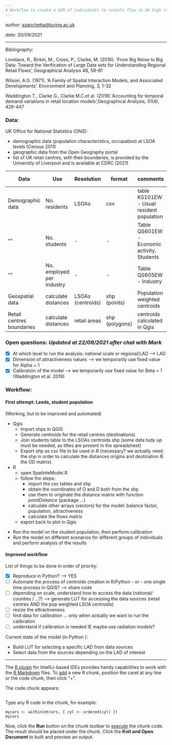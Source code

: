 ```yaml
---
# Workflow to create a SIM of individuals to retails flow in UK high streets
---
```

*author:* azanchetta@turing.ac.uk

*date:* 20/09/2021

---
*Bibliography:*

Lovelace, R., Birkin, M., Cross, P., Clarke, M. (2016). ‘From Big Noise to Big Data: Toward the Verification of Large Data sets for Understanding Regional Retail Flows’, Geographical Analysis 48, 59–81

Wilson, A.G. (1971). ‘A Family of Spatial Interaction Models, and Associated Developments’. Environment and Planning, 3, 1-32

Waddington T., Clarke G., Clarke M.C.et al. (2019).‘Accounting for temporal demand variations in retail location models’,Geographical Analysis, 51(4), 426-447


### Data:
UK Office for National Statistics (ONS):
- demographic data (population characteristics, occupation) at LSOA levels (Census 2011)
- geographic data from the Open Geography portal
- list of UK retail centres, with their boundaries, is provided by the University of Liverpool and is available at CDRC (2021)

Data | Use | Resolution | format | comments | link to source
---- | --- | ---------- | ------ | -------- | --- 
Demographic data | No. residents | LSOAs | csv | table KS101EW - Usual resident population | [Census 2011](https://www.nomisweb.co.uk/query/select/getdatasetbytheme.asp?theme=75&subgrp=Key+Statistics)
"" | No. students | - | - | Table QS601EW - Economic activity, Students | -
"" | No. employed per industry | - | - | Table QS605EW - Industry | - 
Geospatial data | calculate distances | LSOAs (centroids) | shp (points) | Population weighted centroids | [ONS geoportal](https://geoportal.statistics.gov.uk/datasets/lower-layer-super-output-areas-december-2011-population-weighted-centroids/explore)
Retail centres boundaries | calculate distances | retail areas | shp (polygons) | centroids calculated in Qgis | [CDRC](https://data.cdrc.ac.uk/dataset/retail-centre-boundaries)

### Open questions: *Updated at 22/09/2021 after chat with Mark*
- [X] At which level to run the analysis: national scale or regional/LAD --> LAD
- [X] Dimension of attractiveness values --> we temporarily use fixed value for Alpha = 1
- [X] Calibration of the model --> we temporarily use fixed value for Beta = 1 (Waddington et al. 2019)

### Workflow:

#### First attempt: Leeds, student population
(Working, but to be improved and automated)
* Qgis
    * Import shps in QGIS
    * Generate centroids for the retail centres (destinations)
    * Join students table to the LSOAs centroids shp (some data tudy up must be needed, as titles are present in the spreadsheet)
    * Export shp as csv file to be used in *R* (necessary? we actually need the shp in order to calculate the distances origins and destination IE the OD matrix)
* R
    * open SpatInteModel.R
    * follow the steps:
        * import the csv tables and shp
        * obtain the coordinates of O and D both from the shp
        * use them to originate the distance matrix with function *pointDistance* (package ...)
        * calculate other arrays (vectors) for the model: balance factor, population, attractiveness
        * calculate the flows matrix
    * export back to plot in Qgis
- Run the model on the student population, then perform calibration
- Run the model on different scenarios for different groups of individuals and perform analysis of the results

#### Improved workflow
List of things to be done in order of priority:
- [X] Reproduce in Python? --> YES
- [ ] Automate the process of centroids creation in R/Python - or - one single time process in QGIS? --> share code
- [ ] depending on scale, understand how to access the data (national/ counties / ...?) --> generate LUT for accessing the data sources (retail centres AND the pop weighted LSOA centroids)
- [ ] resize the attractiveness
- [ ] find data for calibration ... only when actually we want to run the calibration
- [ ] understand if calibration is needed IE maybe use radiation models?

Current state of the model (in Python ):
* Build LUT for selecting a specific LAD from data sources
* Select data from the sources depending on the LAD of interest




--------------

The [R plugin](https://www.jetbrains.com/help/pycharm/r-plugin-support.html) for IntelliJ-based IDEs provides
handy capabilities to work with the [R Markdown](https://www.jetbrains.com/help/pycharm/r-markdown.html) files.
To [add](https://www.jetbrains.com/help/pycharm/r-markdown.html#add-code-chunk) a new R chunk,
position the caret at any line or the code chunk, then click "+".

The code chunk appears:
```{r}
```

Type any R code in the chunk, for example:
```{r}
mycars <- within(mtcars, { cyl <- ordered(cyl) })
mycars
```

Now, click the **Run** button on the chunk toolbar to [execute](https://www.jetbrains.com/help/pycharm/r-markdown.html#run-r-code) the chunk code. The result should be placed under the chunk.
Click the **Knit and Open Document** to built and preview an output.
